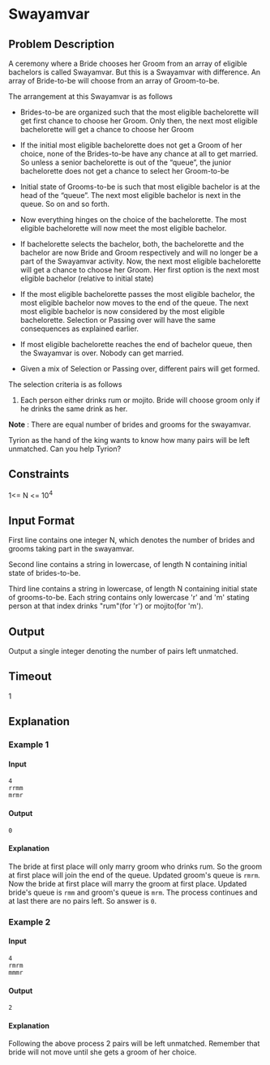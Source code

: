 # Swayamvar
## Problem Description

A ceremony where a Bride chooses her Groom from an array of eligible bachelors is called Swayamvar. But this is a Swayamvar with difference. An array of Bride-to-be will choose from an array of Groom-to-be.

The arrangement at this Swayamvar is as follows
- Brides-to-be are organized such that the most eligible bachelorette will get first chance to choose her Groom. Only then, the next most eligible bachelorette will get a chance to choose her Groom
- If the initial most eligible bachelorette does not get a Groom of her choice, none of the Brides-to-be have any chance at all to get married. So unless a senior bachelorette is out of the “queue”, the
junior bachelorette does not get a chance to select her Groom-to-be
- Initial state of Grooms-to-be is such that most eligible bachelor is at the head of the “queue”. The next most eligible bachelor is next in the queue. So on and so forth.
- Now everything hinges on the choice of the bachelorette. The most eligible bachelorette will now meet the most eligible bachelor.
- If bachelorette selects the bachelor, both, the bachelorette and the bachelor are now Bride and Groom respectively and will no longer be a part of the Swayamvar activity. Now, the next most eligible bachelorette will get a chance to choose her Groom. Her first option is the next most eligible bachelor (relative to initial state)

- If the most eligible bachelorette passes the most eligible bachelor, the most eligible bachelor now moves to the end of the queue. The next most eligible bachelor is now considered by the most eligible bachelorette. Selection or Passing over will have the same consequences as explained earlier.

- If most eligible bachelorette reaches the end of bachelor queue, then the Swayamvar is over. Nobody can get married.

- Given a mix of Selection or Passing over, different pairs will get formed.

The selection criteria is as follows

1. Each person either drinks rum or mojito. Bride will choose groom only if he drinks the same drink as her.

**Note** : There are equal number of brides and grooms for the swayamvar.

  

Tyrion as the hand of the king wants to know how many pairs will be left unmatched. Can you help Tyrion?


## Constraints

1<= N <= 10<sup>4</sup>

## Input Format
First line contains one integer N, which denotes the number of brides and grooms taking part in the swayamvar.

Second line contains a string in lowercase, of length N containing initial state of brides-to-be.

Third line contains a string in lowercase, of length N containing initial state of grooms-to-be. Each string contains only lowercase 'r' and 'm' stating person at that index drinks "rum"(for 'r') or
mojito(for 'm').

## Output
Output a single integer denoting the number of pairs left unmatched.
## Timeout
1
## Explanation
### Example 1
#### Input
```
4
rrmm
mrmr
```
#### Output
```
0
```
#### Explanation
The bride at first place will only marry groom who drinks rum. So the groom at first place will join the end of the queue. Updated groom's queue is `rmrm`.
Now the bride at first place will marry the groom at first place. Updated bride's queue is `rmm` and groom's queue is `mrm`.
The process continues and at last there are no pairs left. So answer is `0`.
### Example 2
#### Input
```
4
rmrm
mmmr
```
#### Output
```
2
```
#### Explanation
Following the above process 2 pairs will be left unmatched. Remember that bride will not move until she gets a groom of her choice. 
